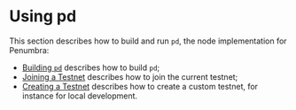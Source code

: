 # Using pd

This section describes how to build and run `pd`, the node implementation for
Penumbra:

- [Building `pd`](./pd/build.md) describes how to build `pd`;
- [Joining a Testnet](./pd/join-testnet.md) describes how to join the current testnet;
- [Creating a Testnet](./pd/create-testnet.md) describes how to create a custom testnet, for instance for local development.

